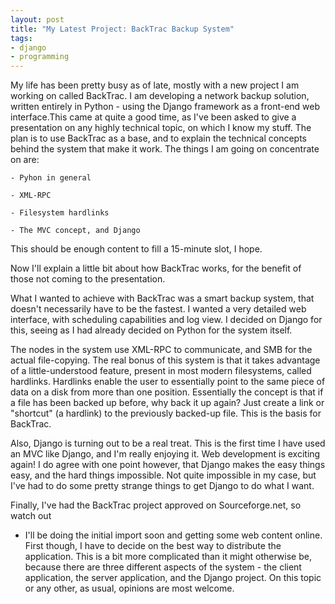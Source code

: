 ```yaml
--- 
layout: post
title: "My Latest Project: BackTrac Backup System"
tags: 
- django
- programming
---
```


My life has been pretty busy as of late, mostly with a new project I am working
on called BackTrac. I am developing a network backup solution, written entirely
in Python - using the Django framework as a front-end web interface.This came at
quite a good time, as I've been asked to give a presentation on any highly
technical topic, on which I know my stuff. The plan is to use BackTrac as a
base, and to explain the technical concepts behind the system that make it work.
The things I am going on concentrate on are:

	- Pyhon in general

	- XML-RPC

	- Filesystem hardlinks

	- The MVC concept, and Django


This should be enough content to fill a 15-minute slot, I hope.

Now I'll explain a little bit about how BackTrac works, for the benefit of those
not coming to the presentation.

What I wanted to achieve with BackTrac was a smart backup system, that doesn't
necessarily have to be the fastest. I wanted a very detailed web interface, with
scheduling capabilities and log view. I decided on Django for this, seeing as I
had already decided on Python for the system itself.

The nodes in the system use XML-RPC to communicate, and SMB for the actual
file-copying. The real bonus of this system is that it takes advantage of a
little-understood feature, present in most modern filesystems, called hardlinks.
Hardlinks enable the user to essentially point to the same piece of data on a
disk from more than one position. Essentially the concept is that if a file has
been backed up before, why back it up again? Just create a link or "shortcut" (a
hardlink) to the previously backed-up file. This is the basis for BackTrac.

Also, Django is turning out to be a real treat. This is the first time I have
used an MVC like Django, and I'm really enjoying it. Web development is exciting
again! I do agree with one point however, that Django makes the easy things
easy, and the hard things impossible. Not quite impossible in my case, but I've
had to do some pretty strange things to get Django to do what I want.

Finally, I've had the BackTrac project approved on Sourceforge.net, so watch out
- I'll be doing the initial import soon and getting some web content online.
First though, I have to decide on the best way to distribute the application.
This is a bit more complicated than it might otherwise be, because there are
three different aspects of the system - the client application, the server
application, and the Django project. On this topic or any other, as usual,
opinions are most welcome.
